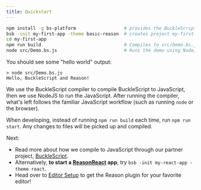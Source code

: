 ```yaml
---
title: Quickstart
---
```


```sh
npm install -g bs-platform                  # provides the BuckleScript compiler
bsb -init my-first-app -theme basic-reason  # creates project my-first-app/
cd my-first-app
npm run build                               # Compiles to src/Demo.bs.js using BuckleScript compiler
node src/Demo.bs.js                         # Runs the demo using NodeJS
```

You should see some "hello world" output:

```console
> node src/Demo.bs.js
Hello, BuckleScript and Reason!
```

We use the BuckleScript compiler to compile BuckleScript to JavaScript, then we use NodeJS to run the JavaScript. After running the compiler, what's left follows the familiar JavaScript workflow (such as running `node` or the browser).

When developing, instead of running `npm run build` each time, run `npm run start`. Any changes to files will be picked up and compiled.

Next:

- Read more about how we compile to JavaScript through our partner project, [BuckleScript](https://bucklescript.github.io).
- Alternatively, **to start a [ReasonReact](//reasonml.github.io/reason-react/docs/en/installation.html) app**, try `bsb -init my-react-app -theme react`.
- Head over to [Editor Setup](global-installation.md) to get the Reason plugin for your favorite editor!
